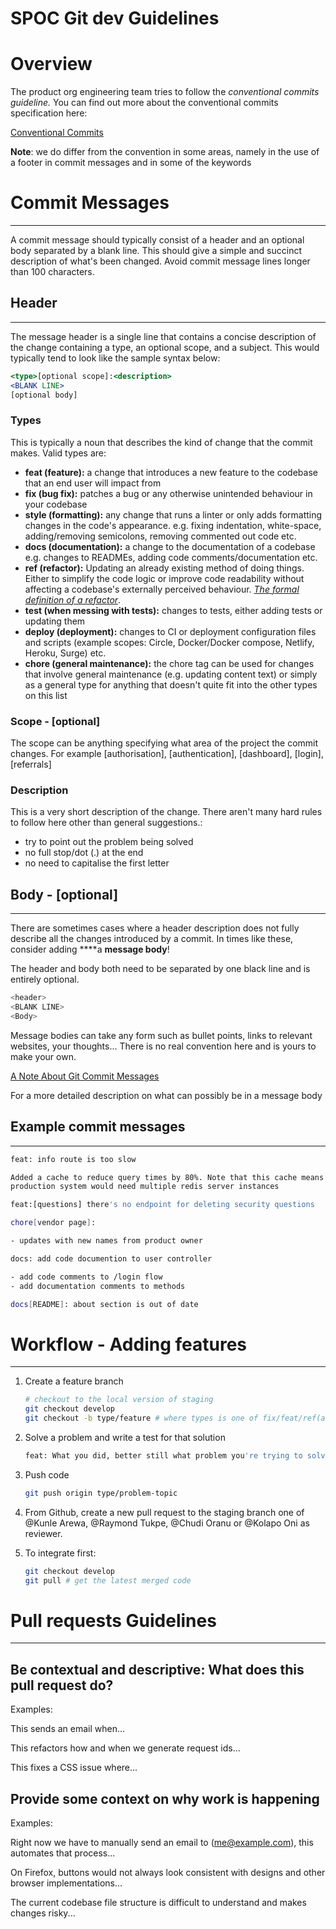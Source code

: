 # SPOC Git dev Guidelines

# Overview

The product org engineering team tries to follow the *conventional commits guideline.* You can find out more about the conventional commits specification here: 

[Conventional Commits](https://www.conventionalcommits.org/en/v1.0.0-beta.2/#summary)

**Note**: we do differ from the convention in some areas, namely in the use of a footer in commit messages and in some of the keywords 

# Commit Messages

---

A commit message should typically consist of a header and an optional body separated by a blank line. This should give a simple and succinct description of what's been changed. Avoid commit message lines longer than 100 characters. 

## Header

---

The message header is a single line that contains a concise description of the change containing a type, an optional scope, and a subject. This would typically tend to look like the sample syntax below: 

```jsx
<type>[optional scope]:<description>
<BLANK LINE>
[optional body]
```

### Types

This is typically a noun that describes the kind of change that the commit makes. Valid types are: 

- **feat (feature):**
a change that introduces a new feature to the codebase that an end user will impact from
- **fix (bug fix):**
patches a bug or any otherwise unintended behaviour in your codebase
- **style (formatting):**
any change that runs a linter or only adds formatting changes in the code's appearance. e.g. fixing indentation, white-space, adding/removing semicolons, removing commented out code etc.
- **docs (documentation):**
a change to the documentation of a codebase e.g. changes to READMEs, adding code comments/documentation etc.
- **ref (refactor):**
Updating an already existing method of doing things. Either to simplify the code logic or improve code readability without affecting a codebase's externally perceived behaviour. *[The formal definition of a refactor](https://refactoring.com/)*.
- **test (when messing with tests):**
changes to tests, either adding tests or updating them
- **deploy (deployment):**
changes to CI or deployment configuration files and scripts (example scopes: Circle, Docker/Docker compose, Netlify, Heroku, Surge) etc.
- **chore (general maintenance):**
the chore tag can be used for changes that involve general maintenance (e.g. updating content text) or simply as a general type for anything that doesn't quite fit into the other types on this list

### Scope - [optional]

The scope can be anything specifying what area of the project the commit changes. For example [authorisation], [authentication], [dashboard], [login], [referrals]

### Description

This is a very short description of the change. There aren't many hard rules to follow here other than general suggestions.:

- try to point out the problem being solved
- no full stop/dot (.) at the end
- no need  to capitalise the first letter

## Body - [optional]

---

There are sometimes cases where a header description does not fully describe all the changes introduced by a commit. In times like these, consider adding ****a **message body**! 

The header and body both need to be separated by one black line and is entirely optional.

```bash
<header>
<BLANK LINE>
<Body>
```

Message bodies can take any form such as bullet points, links to relevant websites, your thoughts... There is no real convention here and is yours to make your own.

[A Note About Git Commit Messages](https://tbaggery.com/2008/04/19/a-note-about-git-commit-messages.html)

For a more detailed description on what can possibly be in a message body

## Example commit messages

---

```bash
feat: info route is too slow

Added a cache to reduce query times by 80%. Note that this cache means the 
production system would need multiple redis server instances
```

```bash
feat:[questions] there's no endpoint for deleting security questions
```

```bash
chore[vendor page]: 

- updates with new names from product owner
```

```bash
docs: add code documention to user controller

- add code comments to /login flow
- add documentation comments to methods
```

```bash
docs[README]: about section is out of date
```

# Workflow - Adding features

---

1. Create a feature branch

    ```bash
    # checkout to the local version of staging
    git checkout develop
    git checkout -b type/feature # where types is one of fix/feat/ref(actor)/chore
    ```

2. Solve a problem and write a test for that solution

    ```bash
    feat: What you did, better still what problem you're trying to solve
    ```

3. Push code

    ```bash
    git push origin type/problem-topic
    ```

4. From Github, create a new pull request to the staging branch one of @Kunle Arewa, @Raymond Tukpe, @Chudi Oranu or @Kolapo Oni as reviewer.

5. To integrate first:

    ```bash
    git checkout develop
    git pull # get the latest merged code
    ```

# Pull requests Guidelines

---

## Be contextual and descriptive: What does this pull request do?

Examples:

This sends an email when...

This refactors how and when we generate request ids...

This fixes a CSS issue where...

## Provide some context on why work is happening

Examples:

Right now we have to manually send an email to (me@example.com), this automates that process...

On Firefox, buttons would not always look consistent with designs and other browser implementations...

The current codebase file structure is difficult to understand and makes changes risky...
